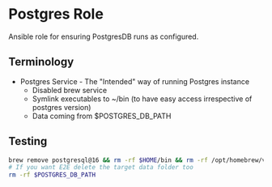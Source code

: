# Postgres Role
Ansible role for ensuring PostgresDB runs as configured.

## Terminology

- Postgres Service - The "Intended" way of running Postgres instance
    - Disabled brew service
    - Symlink executables to ~/bin (to have easy access irrespective of postgres version)
    - Data coming from $POSTGRES_DB_PATH

## Testing
```zsh
brew remove postgresql@16 && rm -rf $HOME/bin && rm -rf /opt/homebrew/var/postgresql@16
# If you want E2E delete the target data folder too
rm -rf $POSTGRES_DB_PATH
```
